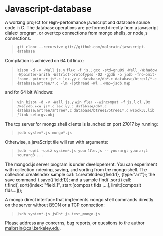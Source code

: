 Javascript-database
===================

A working project for High-performance javascript and database source code in C.  The database operations are performed directly from a javascript dialect program, or over tcp connections from mongo shells, or node.js connections.

> `git clone --recursive git://github.com/malbrain/javascript-database`

Compilation is achieved on 64 bit linux:

> `bison -d -v -Wall js.y`
> `flex -f js.l`
> `gcc -std=gnu99 -Wall -Wshadow -Wpointer-arith -Wstrict-prototypes -O2 -ggdb -o jsdb -fno-omit-frame- pointer js*.c lex.yy.c database/db*.c database/btree1/*.c database/artree/*.c -lm -lpthread -Wl ,-Map=jsdb.map`

and for 64 bit Windows:

> `win_bison -d -v -Wall js.y`
> `win_flex --wincompat -f js.l`
> `cl /Ox /Fejsdb.exe js*.c lex.yy.c database/db*.c database/artree/artree*.c database/btree1/btree1*.c wsock32.lib /link setargv.obj`

The tcp server for mongo shell clients is launched on port 27017 by running:

> `jsdb system*.js mongo*.js`

Otherwise, a javaScript file will run with arguments:

> `jsdb -opt1 -opt2 system*.js yourfile.js -- yourarg1 yourarg2 yourarg3 ...`

The mongod.js server program is under developement.  You can experiment with collection indexing, saving, and sorting from the mongo shell.  The collection.createIndex sample call: t.createIndex({field:1}, {type:"art"}); the save command: t.save({field:1}); and a sample find().sort() call: t.find().sort({index: "field_1", start:[composit flds ,...], limit:[composit flds...]});

A mongo direct interface that implements mongo shell commands directly on the server without BSON or a TCP connection:

> `jsdb system*.js jsDb*.js test_mongo.js`

Please address any concerns, bug reports, or questions to the author: malbrain@cal.berkeley.edu.

